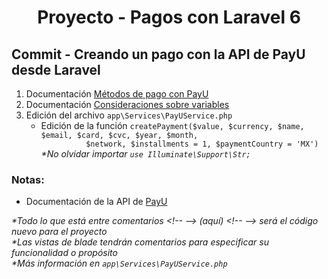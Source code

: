 
  <!-- Title -->
  <h1 align="center">Proyecto - Pagos con Laravel 6</h1>
  <!-- End Title -->

  <!-- Commit name -->
  <h2>Commit - <strong>Creando un pago con la API de PayU desde Laravel</strong></h2>
  <!-- End Commit name -->
  
  <!-- Commit instructions -->
  <ol>
    <li>Documentación <a href="http://developers.payulatam.com/es/api/payments.html">Métodos de pago con PayU</a></li>
    <li>
      Documentación <a href="http://developers.payulatam.com/es/api/considerations.html">Consideraciones sobre variables</a>
    </li>
    <li>
      Edición del archivo <code>app\Services\PayUService.php</code>
      <ul>
        <li>
          Edición de la función 
          <code>createPayment($value, $currency, $name, $email, $card, $cvc, $year, $month,
          $network, $installments = 1, $paymentCountry = 'MX')</code>
          <br>
          <em>*No olvidar importar <code>use Illuminate\Support\Str;</code></em>
        </li>
      </ul>
    </li>
  </ol>
  <!-- End Commit instructions -->
  
  <!-- Notes -->
  <h3>Notas:</h3>
  <ul>
   <li>Documentación de la API de <a href="http://developers.payulatam.com/es/api/">PayU</a></li>
  </ul>
    
  <em>
    *Todo lo que está entre comentarios
    &lt;!-- --&gt; (aquí) &lt;!-- --&gt;
    será el código nuevo para el proyecto
  </em>
  <br>
  <em>
    *Las vistas de blade tendrán comentarios para especificar su funcionalidad o propósito
  </em>
  <br>
  <em>*Más información en <code>app\Services\PayUService.php</code></em>
  <!-- End notes -->